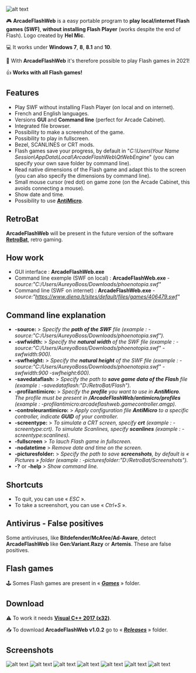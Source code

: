 ![alt text](https://github.com/aureyoboss/ArcadeFlashWeb/blob/main/screenshots/ArcadeFlashWeb.png?raw=true)

🎮 **ArcadeFlashWeb** is a easy portable program to **play local/internet Flash games (SWF)**, **without installing Flash Player** (works despite the end of Flash). Logo created by **Hel Mic**.

💻 It works under **Windows 7**, **8**, **8.1** and **10**.

:tada: With **ArcadeFlashWeb** it's therefore possible to play Flash games in 2021!

👍 **Works with all Flash games!**

## Features
- Play SWF without installing Flash Player (on local and on internet).
- French and English languages.
- Versions **GUI** and **Command line** (perfect for Arcade Cabinet).
- Integrated file browser.
- Possibility to make a screenshot of the game.
- Possibility to play in fullscreen.
- Bezel, SCANLINES or CRT mods.
- Flash games save your progress, by default in "*C:\Users\Your Name Session\AppData\Local\ArcadeFlashWeb\QtWebEngine*" (you can specify your own save folder by command line).
- Read native dimensions of the Flash game and adapt this to the screen (you can also specify the dimensions by command line).
- Small mouse cursor (red dot) on game zone (on the Arcade Cabinet, this avoids connecting a mouse).
- Show date and time.
- Possibility to use [**AntiMicro**](https://github.com/AntiMicro/antimicro "AntiMicro's Homepage").

## RetroBat
**ArcadeFlashWeb** will be present in the future version of the software [**RetroBat**](https://www.retrobat.ovh/ "RetroBat"), retro gaming.

## How work
- GUI interface : **ArcadeFlashWeb.exe**
- Command line exemple (SWF on local) : **ArcadeFlashWeb.exe** *-source:"C:/Users/AureyoBoss/Downloads/phoenotopia.swf"*
- Command line (SWF on internet) : **ArcadeFlashWeb.exe** *-source:"https://www.diena.lt/sites/default/files/games/406479.swf"*

## Command line explanation
- **-source:** > *Specify the **path of the SWF** file (example : -source:"C:/Users/AureyoBoss/Downloads/phoenotopia.swf").*
- **-swfwidth:** > *Specify the **natural width** of the SWF file (example : -source:"C:/Users/AureyoBoss/Downloads/phoenotopia.swf" -swfwidth:900).*
- **-swfheight:** > *Specify the **natural height** of the SWF file (example : -source:"C:/Users/AureyoBoss/Downloads/phoenotopia.swf" -swfwidth:900 -swfheight:600).*
- **-savedataflash:** > *Specify the path to **save game data of the Flash** file (example : -savedataflash:"D:/RetroBat/Flash").*
- **-profilantimicro:** > *Specify the **profile** you want to use in **AntiMicro**. The profile must be present in **/ArcadeFlashWeb/antimicro/profiles** (example : -profilantimicro:arcadeflashweb.gamecontroller.amgp).*
- **-controleurantimicro:** > *Apply configuration file **AntiMicro** to a specific controller, indicate **GUID** of your controller.*
- **-screentype:** > *To simulate a CRT screen, specify **crt** (example : -screentype:crt). To simulate Scanlines, specify **scanlines** (example : -screentype:scanlines).*
- **-fullscreen** > *To lauch Flash game in fullscreen.*
- **-nodatetime** > *Remove date and time on the screen.*
- **-picturesfolder:** > *Specify the path to save **screenshots**, by default is « Pictures » folder (example : -picturesfolder:"D:/RetroBat/Screenshots").*
- **-?** or **-help** > *Show command line.*

## Shortcuts
* To quit, you can use « *ESC* ».
* To take a screenshort, you can use « *Ctrl+S* ».

## Antivirus - False positives
Some antiviruses, like **Bitdefender/McAfee/Ad-Aware**, detect **ArcadeFlashWeb** like **Gen:Variant.Razy** or **Artemis**.
These are false positives.

## Flash games
🕹 Somes Flash games are present in « *[**Games**](https://github.com/aureyoboss/ArcadeFlashWeb/tree/main/games "")* » folder.

## Download
⚠ To work it needs [**Visual C++ 2017 (x32)**](https://support.microsoft.com/fr-fr/topic/derniers-t%C3%A9l%C3%A9chargements-pris-en-charge-de-visual-c-2647da03-1eea-4433-9aff-95f26a218cc0 "").

📥 To download **ArcadeFlashWeb v1.0.2** go to « *[**Releases**](https://github.com/aureyoboss/ArcadeFlashWeb/releases/tag/v1.0.2 "")* » folder.

## Screenshots
![alt text](https://github.com/aureyoboss/ArcadeFlashWeb/blob/main/screenshots/ArcadeFlashWeb_01.jpg?raw=true)
![alt text](https://github.com/aureyoboss/ArcadeFlashWeb/blob/main/screenshots/ArcadeFlashWeb_02.jpg?raw=true)
![alt text](https://github.com/aureyoboss/ArcadeFlashWeb/blob/main/screenshots/ArcadeFlashWeb_03.jpg?raw=true)
![alt text](https://github.com/aureyoboss/ArcadeFlashWeb/blob/main/screenshots/ArcadeFlashWeb_04.jpg?raw=true)
![alt text](https://github.com/aureyoboss/ArcadeFlashWeb/blob/main/screenshots/ArcadeFlashWeb_05.jpg?raw=true)
![alt text](https://github.com/aureyoboss/ArcadeFlashWeb/blob/main/screenshots/ArcadeFlashWeb_06.jpg?raw=true)
![alt text](https://github.com/aureyoboss/ArcadeFlashWeb/blob/main/screenshots/ArcadeFlashWeb_07.jpg?raw=true)
